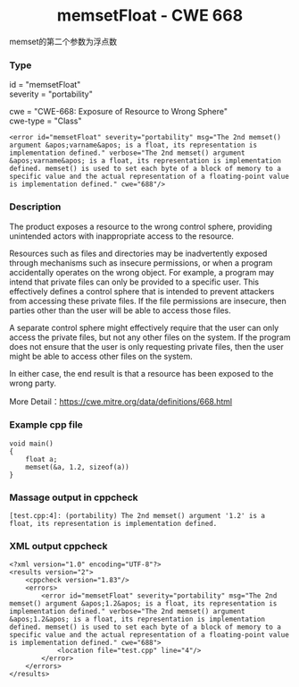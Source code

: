 # <center> memsetFloat - CWE 668

memset的第二个参数为浮点数

### Type

id = "memsetFloat"  
severity = "portability"

cwe = "CWE-668: Exposure of Resource to Wrong Sphere"  
cwe-type = "Class"

    <error id="memsetFloat" severity="portability" msg="The 2nd memset() argument &apos;varname&apos; is a float, its representation is implementation defined." verbose="The 2nd memset() argument &apos;varname&apos; is a float, its representation is implementation defined. memset() is used to set each byte of a block of memory to a specific value and the actual representation of a floating-point value is implementation defined." cwe="688"/>

### Description

The product exposes a resource to the wrong control sphere, providing unintended actors with inappropriate access to the resource.

Resources such as files and directories may be inadvertently exposed through mechanisms such as insecure permissions, or when a program accidentally operates on the wrong object. For example, a program may intend that private files can only be provided to a specific user. This effectively defines a control sphere that is intended to prevent attackers from accessing these private files. If the file permissions are insecure, then parties other than the user will be able to access those files.

A separate control sphere might effectively require that the user can only access the private files, but not any other files on the system. If the program does not ensure that the user is only requesting private files, then the user might be able to access other files on the system.

In either case, the end result is that a resource has been exposed to the wrong party.

More Detail：https://cwe.mitre.org/data/definitions/668.html  



### Example cpp file

	void main()
	{
		float a;
		memset(&a, 1.2, sizeof(a))
	}


### Massage output in cppcheck

	[test.cpp:4]: (portability) The 2nd memset() argument '1.2' is a float, its representation is implementation defined.



### XML output cppcheck

	<?xml version="1.0" encoding="UTF-8"?>
	<results version="2">
	    <cppcheck version="1.83"/>
	    <errors>
	        <error id="memsetFloat" severity="portability" msg="The 2nd memset() argument &apos;1.2&apos; is a float, its representation is implementation defined." verbose="The 2nd memset() argument &apos;1.2&apos; is a float, its representation is implementation defined. memset() is used to set each byte of a block of memory to a specific value and the actual representation of a floating-point value is implementation defined." cwe="688">
	            <location file="test.cpp" line="4"/>
	        </error>
	    </errors>
	</results>
